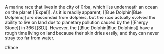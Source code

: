 A marine race that lives in the city of Orba, which lies underneath an ocean on the planet <span class="political-bodies-places">[[Expel]]</span>.
As it is readily apparent, <span class="races">[[Blue Dolphin|Blue Dolphins]]</span> are descended from dolphins, but the race actually evolved the ability to live on land due to planetary pollution caused by the <span class="miscellaneous">[[Energy Stone]]</span> in 366 <span class="miscellaneous">[[SD]]</span>.
However, the <span class="races">[[Blue Dolphin|Blue Dolphins]]</span> have a rough time living on land because their skin dries easily, and they can never stray too far from water.

#Race